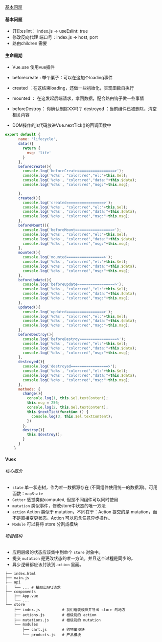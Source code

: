 [基本问题](基本问题)

#### 基本问题
- 开启eslint： index.js -> useEslint: true
- 修改反向代理 端口号：index.js -> host, port
- 路由children 需要 <router-view></router-view>


#### 生命周期
- Vue.use 使用vue插件
- beforecreate : 举个栗子：可以在这加个loading事件
- created ：在这结束loading，还做一些初始化，实现函数自执行
- mounted ： 在这发起后端请求，拿回数据，配合路由钩子做一些事情
- beforeDestroy： 你确认删除XX吗？ destroyed ：当前组件已被删除，清空相关内容

- DOM操作的js代码放进Vue.nextTick()的回调函数中
```js
export default {
      name: 'lifecycle',
      data(){
        return {
          msg: 'life'
        }
      },
      beforeCreate(){
        console.log('beforeCreate=================>');
        console.log('%c%s', "color:red","el:"+this.$el);
        console.log('%c%s', "color:red","data:"+this.$data);
        console.log('%c%s', "color:red","msg:"+this.msg);

      },
      created(){
        console.log('created=================>');
        console.log('%c%s', "color:red","el:"+this.$el);
        console.log('%c%s', "color:red","data:"+this.$data);
        console.log('%c%s', "color:red","msg:"+this.msg);
      },
      beforeMount(){
        console.log('beforeMount=================>');
        console.log('%c%s', "color:red","el:"+this.$el);
        console.log('%c%s', "color:red","data:"+this.$data);
        console.log('%c%s', "color:red","msg:"+this.msg);
      },
      mounted(){
        console.log('mounted=================>');
        console.log('%c%s', "color:red","el:"+this.$el);
        console.log('%c%s', "color:red","data:"+this.$data);
        console.log('%c%s', "color:red","msg:"+this.msg);
      },
      beforeUpdate(){
        console.log('beforeUpdate=================>');
        console.log('%c%s', "color:red","el:"+this.$el);
        console.log('%c%s', "color:red","data:"+this.$data);
        console.log('%c%s', "color:red","msg:"+this.msg);
      },
      updated(){
        console.log('updated=================>');
        console.log('%c%s', "color:red","el:"+this.$el);
        console.log('%c%s', "color:red","data:"+this.$data);
        console.log('%c%s', "color:red","msg:"+this.msg);
      },
      beforeDestroy(){
        console.log('beforeDestroy=================>');
        console.log('%c%s', "color:red","el:"+this.$el);
        console.log('%c%s', "color:red","data:"+this.$data);
        console.log('%c%s', "color:red","msg:"+this.msg);
      },
      destroyed(){
        console.log('destroyed=================>');
        console.log('%c%s', "color:red","el:"+this.$el);
        console.log('%c%s', "color:red","data:"+this.$data);
        console.log('%c%s', "color:red","msg:"+this.msg);
      },
      methods: {
        change(){
          console.log(1, this.$el.textContent);
          this.msg = 256;
          console.log(2, this.$el.textContent);
          this.$nextTick(function () {
            console.log(3, this.$el.textContent);
          })
        },
        destroy(){
          this.$destroy();
        }
      }
    }
```

#### Vuex
###### 核心概念
- `state` 单一状态树，作为唯一数据源存在 (不同组件使用统一的数据源)。可用函数：`mapState`
- `Getter` 感觉类似computed, 但是不同组件可以同时使用
- `mutation` 类似事件，修改store中状态的唯一方法
- `action` Action 类似于 mutation，不同在于：Action 提交的是 mutation，而不是直接变更状态。Action 可以包含任意异步操作。
- `Module` 可以将将 store 分割成模块

###### 项目结构
- 应用层级的状态应该集中到单个 `store` 对象中。
- 提交 `mutation` 是更改状态的唯一方法，并且这个过程是同步的。
- 异步逻辑都应该封装到 `action` 里面。 

```
├── index.html
├── main.js
├── api
│   └── ... # 抽取出API请求
├── components
│   ├── App.vue
│   └── ...
└── store
    ├── index.js          # 我们组装模块并导出 store 的地方
    ├── actions.js        # 根级别的 action
    ├── mutations.js      # 根级别的 mutation
    └── modules
        ├── cart.js       # 购物车模块
        └── products.js   # 产品模块
        
```
